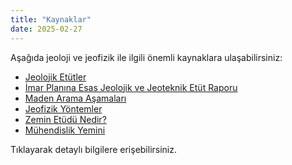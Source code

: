 ```yaml
---
title: "Kaynaklar"
date: 2025-02-27
---
```


Aşağıda jeoloji ve jeofizik ile ilgili önemli kaynaklara ulaşabilirsiniz:

- [Jeolojik Etütler](#)  
- [İmar Planına Esas Jeolojik ve Jeoteknik Etüt Raporu](#)  
- [Maden Arama Aşamaları](#)  
- [Jeofizik Yöntemler](#)  
- [Zemin Etüdü Nedir?](#)  
- [Mühendislik Yemini](#)

Tıklayarak detaylı bilgilere erişebilirsiniz.
